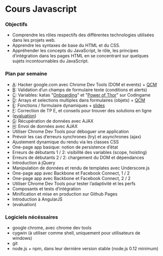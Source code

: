 # Cours Javascript

### Objectifs

- Comprendre les rôles respectifs des différentes technologies utilisées dans les projets web.
- Apprendre les syntaxes de base du HTML et du CSS.
- Appréhender les concepts du JavaScript, le rôle, les principes d’intégration dans les pages HTML en se concentrant sur quelques sujets incontournables du JavaScript.

### Plan par semaine

- [A](A.md): Hacker google.com avec Chrome Dev Tools (DOM et events) + [QCM](A-QCM.md)
- [B](B.md): Validation d’un champs de formulaire texte (conditions et alerts)
- [C](A-recap.md): Variables: katas "[Onboarding](https://www.codingame.com/games/puzzles/43)" et "[Power of Thor](https://www.codingame.com/games/puzzles/4)" sur Codingame
- [D](D-recap.md): Arrays et selections multiples dans formulaires (objets) + [QCM](D-QCM.md)
- [E](E.md): Fonctions / formulaire dynamiques + [slides](http://adrienjoly.com/cours-javascript/E-slides.html)
- [F](http://adrienjoly.com/cours-javascript/F-slides.html): Correction de TP E, et conseils pour trouver des solutions en ligne
- ([evaluation](https://js-partiel-1.herokuapp.com/))
- [G](http://adrienjoly.com/cours-javascript/G-slides.html): Récupération de données avec AJAX
- [H](http://adrienjoly.com/cours-javascript/H-slides.html): Envoi de données avec AJAX
- Utiliser Chrome Dev Tools pour déboguer une application
- Prévoir les cas d’erreurs synchrones (try) et asynchrones (ajax)
- Ajustement dynamique du rendu via les classes CSS
- One-page app basique: notion de persistence d’état
- Erreurs de débutants 1 / 2: visibilité des variables (scope, hoisting)
- Erreurs de débutants 2 / 2: chargement du DOM et dépendances
- Introduction à jQuery
- Manipulation de données et rendu de templates avec Underscore.js
- One-page app avec Backbone et Facebook Connect, 1 / 2
- One-page app avec Backbone et Facebook Connect, 2 / 2
- Utiliser Chrome Dev Tools pour tester l’adaptivité et les perfs
- Composants et tests d’intégration
- Minification et mise en production sur Github Pages
- Introduction à AngularJS
- (evaluation)

### Logiciels nécéssaires

- google chrome, avec chrome dev tools
- cygwin (à utiliser comme shell, uniquement pour utilisateurs de windows)
- git
- node.js + npm, dans leur dernière version stable (node.js 0.12 minimum)
